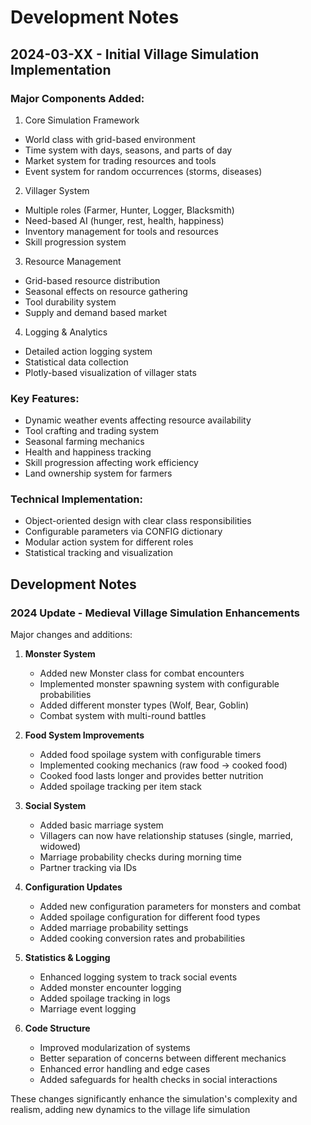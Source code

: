# Development Notes

## 2024-03-XX - Initial Village Simulation Implementation

### Major Components Added:
1. Core Simulation Framework
- World class with grid-based environment
- Time system with days, seasons, and parts of day
- Market system for trading resources and tools
- Event system for random occurrences (storms, diseases)

2. Villager System
- Multiple roles (Farmer, Hunter, Logger, Blacksmith)
- Need-based AI (hunger, rest, health, happiness)
- Inventory management for tools and resources
- Skill progression system

3. Resource Management
- Grid-based resource distribution
- Seasonal effects on resource gathering
- Tool durability system
- Supply and demand based market

4. Logging & Analytics
- Detailed action logging system
- Statistical data collection
- Plotly-based visualization of villager stats

### Key Features:
- Dynamic weather events affecting resource availability
- Tool crafting and trading system
- Seasonal farming mechanics
- Health and happiness tracking
- Skill progression affecting work efficiency
- Land ownership system for farmers

### Technical Implementation:
- Object-oriented design with clear class responsibilities
- Configurable parameters via CONFIG dictionary
- Modular action system for different roles
- Statistical tracking and visualization

## Development Notes

### 2024 Update - Medieval Village Simulation Enhancements

Major changes and additions:

1. **Monster System**
   - Added new Monster class for combat encounters
   - Implemented monster spawning system with configurable probabilities
   - Added different monster types (Wolf, Bear, Goblin)
   - Combat system with multi-round battles

2. **Food System Improvements**
   - Added food spoilage system with configurable timers
   - Implemented cooking mechanics (raw food → cooked food)
   - Cooked food lasts longer and provides better nutrition
   - Added spoilage tracking per item stack

3. **Social System**
   - Added basic marriage system
   - Villagers can now have relationship statuses (single, married, widowed)
   - Marriage probability checks during morning time
   - Partner tracking via IDs

4. **Configuration Updates**
   - Added new configuration parameters for monsters and combat
   - Added spoilage configuration for different food types
   - Added marriage probability settings
   - Added cooking conversion rates and probabilities

5. **Statistics & Logging**
   - Enhanced logging system to track social events
   - Added monster encounter logging
   - Added spoilage tracking in logs
   - Marriage event logging

6. **Code Structure**
   - Improved modularization of systems
   - Better separation of concerns between different mechanics
   - Enhanced error handling and edge cases
   - Added safeguards for health checks in social interactions

These changes significantly enhance the simulation's complexity and realism, adding new dynamics to the village life simulation 